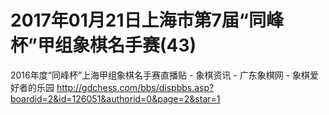 # 2017年01月21日上海市第7届“同峰杯”甲组象棋名手赛(43)

2016年度“同峰杯”上海甲组象棋名手赛直播贴 - 象棋资讯 - 广东象棋网 - 象棋爱好者的乐园  http://gdchess.com/bbs/dispbbs.asp?boardid=2&id=126051&authorid=0&page=2&star=1